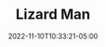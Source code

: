 ---
title: Lizard Man
date: 2022-11-10T10:33:21-05:00
draft: false
layout: national_monster_card
monster_manual: basic

Name: Lizard Man
Body_points: 20+
Strength_bonus: '4'
threshold: '2'
rips_from: Pin/Bind
Descriptive Phrase: Green scaled Humanoid
Type: Reptoid
APL: 2+
Movement: Wandering
Inteligence: Normal
Society: Tribal
Motivation: 
  - Survival and Advancement of the tribe
armor: None
offensive_abilities: May Possess Skills as PC
defensive_abilities: 
  - Add Character Body 
  - May Act Normally Underwater for 10 Minutes
vulnerabilities: Double Damage from Ice
spells: By Skills
pyramid: None
rec_treasure: ''
notes: ''
weapon_use: By Skills
claws: 'Short/Long '
base_damage_call: Small Weapon - 3 Normal Short/Longsword - 4 Normal Two Handed - 7 Normal

at_death: Remains
healed_by: Healing
immune_to: Waylay 2
Protectives: None to Start
Zone: B
---